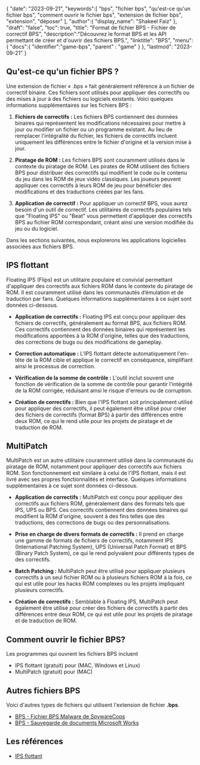 {
"date": "2023-09-21",
   "keywords":[
"bps",
"fichier bps",
"qu'est-ce qu'un fichier bps",
"comment ouvrir le fichier bps",
"extension de fichier bps",
"extension",
"déposer"
],
   "author":{
"display_name": "Shakeel Faiz"
},
"draft": "false",
"toc": true,
"title": "Format de fichier BPS - Fichier de correctif BPS",
   "description":"Découvrez le format BPS et les API permettant de créer et d'ouvrir des fichiers BPS.",
"linktitle": "BPS",
   "menu":{
      "docs":{
         "identifier":"game-bps",
"parent" : "game"
}
},
"lastmod": "2023-09-21"
}

## Qu'est-ce qu'un fichier BPS ?

Une extension de fichier « .bps » fait généralement référence à un fichier de correctif binaire. Ces fichiers sont utilisés pour appliquer des correctifs ou des mises à jour à des fichiers ou logiciels existants. Voici quelques informations supplémentaires sur les fichiers BPS :

1. **Fichiers de correctifs :** Les fichiers BPS contiennent des données binaires qui représentent les modifications nécessaires pour mettre à jour ou modifier un fichier ou un programme existant. Au lieu de remplacer l'intégralité du fichier, les fichiers de correctifs incluent uniquement les différences entre le fichier d'origine et la version mise à jour.

2. **Piratage de ROM :** Les fichiers BPS sont couramment utilisés dans le contexte du piratage de ROM. Les pirates de ROM utilisent des fichiers BPS pour distribuer des correctifs qui modifient le code ou le contenu du jeu dans les ROM de jeux vidéo classiques. Les joueurs peuvent appliquer ces correctifs à leurs ROM de jeu pour bénéficier des modifications et des traductions créées par les fans.

3. **Application de correctif :** Pour appliquer un correctif BPS, vous aurez besoin d'un outil de correctif. Les utilitaires de correctifs populaires tels que "Floating IPS" ou "Beat" vous permettent d'appliquer des correctifs BPS au fichier ROM correspondant, créant ainsi une version modifiée du jeu ou du logiciel.

Dans les sections suivantes, nous explorerons les applications logicielles associées aux fichiers BPS.

## IPS flottant

Floating IPS (Flips) est un utilitaire populaire et convivial permettant d'appliquer des correctifs aux fichiers ROM dans le contexte du piratage de ROM. Il est couramment utilisé dans les communautés d’émulation et de traduction par fans. Quelques informations supplémentaires à ce sujet sont données ci-dessous.

- **Application de correctifs :** Floating IPS est conçu pour appliquer des fichiers de correctifs, généralement au format BPS, aux fichiers ROM. Ces correctifs contiennent des données binaires qui représentent les modifications apportées à la ROM d'origine, telles que des traductions, des corrections de bugs ou des modifications de gameplay.

- **Correction automatique :** L'IPS flottant détecte automatiquement l'en-tête de la ROM cible et applique le correctif en conséquence, simplifiant ainsi le processus de correction.

- **Vérification de la somme de contrôle :** L'outil inclut souvent une fonction de vérification de la somme de contrôle pour garantir l'intégrité de la ROM corrigée, réduisant ainsi le risque d'erreurs ou de corruption.

- **Création de correctifs :** Bien que l'IPS flottant soit principalement utilisé pour appliquer des correctifs, il peut également être utilisé pour créer des fichiers de correctifs (format BPS) à partir des différences entre deux ROM, ce qui le rend utile pour les projets de piratage et de traduction de ROM.

## MultiPatch

MultiPatch est un autre utilitaire couramment utilisé dans la communauté du piratage de ROM, notamment pour appliquer des correctifs aux fichiers ROM. Son fonctionnement est similaire à celui de l'IPS flottant, mais il est livré avec ses propres fonctionnalités et interface. Quelques informations supplémentaires à ce sujet sont données ci-dessous.

- **Application de correctifs :** MultiPatch est conçu pour appliquer des correctifs aux fichiers ROM, généralement dans des formats tels que IPS, UPS ou BPS. Ces correctifs contiennent des données binaires qui modifient la ROM d'origine, souvent à des fins telles que des traductions, des corrections de bugs ou des personnalisations.

- **Prise en charge de divers formats de correctifs :** Il prend en charge une gamme de formats de fichiers de correctifs, notamment IPS (International Patching System), UPS (Universal Patch Format) et BPS (Binary Patch System), ce qui le rend polyvalent pour différents types de des correctifs.

- **Batch Patching :** MultiPatch peut être utilisé pour appliquer plusieurs correctifs à un seul fichier ROM ou à plusieurs fichiers ROM à la fois, ce qui est utile pour les hacks ROM complexes ou les projets impliquant plusieurs correctifs.

- **Création de correctifs :** Semblable à Floating IPS, MultiPatch peut également être utilisé pour créer des fichiers de correctifs à partir des différences entre deux ROM, ce qui est utile pour les projets de piratage et de traduction de ROM.

## Comment ouvrir le fichier BPS?

Les programmes qui ouvrent les fichiers BPS incluent

- IPS flottant (gratuit) pour (MAC, Windows et Linux)
- MultiPatch (gratuit) pour (MAC)

## Autres fichiers BPS

Voici d'autres types de fichiers qui utilisent l'extension de fichier **.bps**.

- [BPS - Fichier BPS Malware de SpywareCops](/fr/misc/bps-malware/)
- [BPS - Sauvegarde de documents Microsoft Works](/fr/misc/bps-works/)

## Les références
* [IPS flottant](https://www.gamebrew.org/wiki/Floating_IPS)

